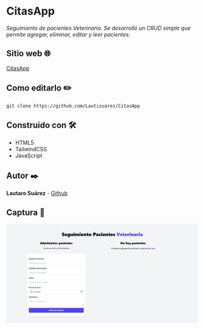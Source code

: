 # CitasApp
_Seguimiento de pacientes Veterinaria. Se desarrolló un CRUD simple que permite agregar, eliminar, editar y leer pacientes._

## Sitio web 🌐
<a href="https://citas-app-suarez.netlify.app/" target="_blank">CitasApp</a>

## Como editarlo ✏️
```
git clone https://github.com/Lautisuarez/CitasApp
```

## Construido con 🛠️
* HTML5
* TailwindCSS
* JavaScript

## Autor ✒️
**Lautaro Suárez** - [Github](https://github.com/Lautisuarez)

## Captura 📸
<img src="/screenshot.png"></img>
